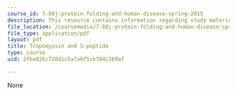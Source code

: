 ```yaml
---
course_id: 7-88j-protein-folding-and-human-disease-spring-2015
description: This resource contains information regarding study materials.
file_location: /coursemedia/7-88j-protein-folding-and-human-disease-spring-2015/2fba826c728d1c5a7a6f5cb784c169af_MIT7_88JS15_Tropomyosin.pdf
file_type: application/pdf
layout: pdf
title: Tropomyosin and S-peptide
type: course
uid: 2fba826c728d1c5a7a6f5cb784c169af

---
```

None